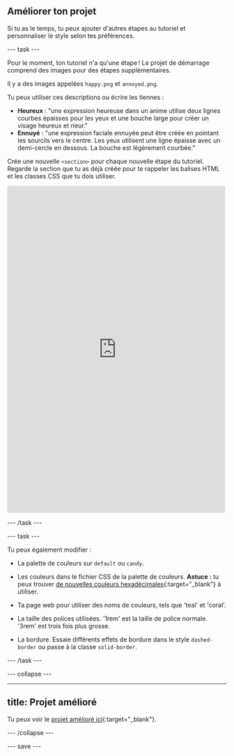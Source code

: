 ## Améliorer ton projet

<div style="display: flex; flex-wrap: wrap">
<div style="flex-basis: 200px; flex-grow: 1; margin-right: 15px;">
Si tu as le temps, tu peux ajouter d'autres étapes au tutoriel et personnaliser le style selon tes préférences. 
</div>
</div>

\--- task ---

Pour le moment, ton tutoriel n'a qu'une étape ! Le projet de démarrage comprend des images pour des étapes supplémentaires.

Il y a des images appelées `happy.png` et `annoyed.png`.

Tu peux utiliser ces descriptions ou écrire les tiennes :

- **Heureux** : "une expression heureuse dans un anime utilise deux lignes courbes épaisses pour les yeux et une bouche large pour créer un visage heureux et rieur."
- **Ennuyé** : "une expression faciale ennuyée peut être créée en pointant les sourcils vers le centre. Les yeux utilisent une ligne épaisse avec un demi-cercle en dessous. La bouche est légèrement courbée."

Crée une nouvelle `<section>` pour chaque nouvelle étape du tutoriel. Regarde la section que tu as déjà créée pour te rappeler les balises HTML et les classes CSS que tu dois utiliser.

<div>
<iframe src="https://editor.raspberrypi.org/en/embed/viewer/anime-expressions-step-8" width="500" height="750" frameborder="0" marginwidth="0" marginheight="0" allowfullscreen> </iframe>

</div>

\--- /task ---

\--- task ---

Tu peux également modifier :

- La palette de couleurs sur `default` ou `candy`.

- Les couleurs dans le fichier CSS de la palette de couleurs. **Astuce :** tu peux trouver [de nouvelles couleurs hexadécimales](https://rpf.io/colours){:target="_blank"} à utiliser.

- Ta page web pour utiliser des noms de couleurs, tels que 'teal' et 'coral'.

- La taille des polices utilisées. '1rem' est la taille de police normale. '3rem' est trois fois plus grosse.

- La bordure. Essaie différents effets de bordure dans le style `dashed-border` ou passe à la classe `solid-border`.

\--- /task ---

\--- collapse ---

---

## title: Projet amélioré

Tu peux voir le [projet amélioré ici](https://editor.raspberrypi.org/fr-FR/projects/anime-expressions-step-8){:target="_blank"}.

\--- /collapse ---

\--- save ---
